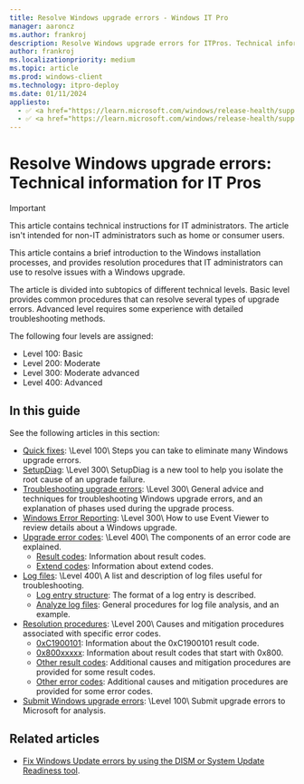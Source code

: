 ```yaml
---
title: Resolve Windows upgrade errors - Windows IT Pro
manager: aaroncz
ms.author: frankroj
description: Resolve Windows upgrade errors for ITPros. Technical information for IT professionals to help diagnose Windows setup errors.
author: frankroj
ms.localizationpriority: medium
ms.topic: article
ms.prod: windows-client
ms.technology: itpro-deploy
ms.date: 01/11/2024
appliesto:
  - ✅ <a href="https://learn.microsoft.com/windows/release-health/supported-versions-windows-client" target="_blank">Windows 11</a>
  - ✅ <a href="https://learn.microsoft.com/windows/release-health/supported-versions-windows-client" target="_blank">Windows 10</a>
---
```


# Resolve Windows upgrade errors: Technical information for IT Pros

> [!IMPORTANT]
>
> This article contains technical instructions for IT administrators. The article isn't intended for non-IT administrators such as home or consumer users.

This article contains a brief introduction to the Windows installation processes, and provides resolution procedures that IT administrators can use to resolve issues with a Windows upgrade.

The article is divided into subtopics of different technical levels. Basic level provides common procedures that can resolve several types of upgrade errors. Advanced level requires some experience with detailed troubleshooting methods.

The following four levels are assigned:

- Level 100: Basic
- Level 200: Moderate
- Level 300: Moderate advanced
- Level 400: Advanced

## In this guide

See the following articles in this section:

- [Quick fixes](/troubleshoot/windows-client/deployment/windows-10-upgrade-quick-fixes?toc=/windows/deployment/toc.json&bc=/windows/deployment/breadcrumb/toc.json): \Level 100\ Steps you can take to eliminate many Windows upgrade errors.<br>
- [SetupDiag](setupdiag.md): \Level 300\ SetupDiag is a new tool to help you isolate the root cause of an upgrade failure.
- [Troubleshooting upgrade errors](/troubleshoot/windows-client/deployment/windows-upgrade-issues-troubleshooting?toc=/windows/deployment/toc.json&bc=/windows/deployment/breadcrumb/toc.json): \Level 300\ General advice and techniques for troubleshooting Windows upgrade errors, and an explanation of phases used during the upgrade process.<br>
- [Windows Error Reporting](windows-error-reporting.md): \Level 300\ How to use Event Viewer to review details about a Windows upgrade.
- [Upgrade error codes](/troubleshoot/windows-client/deployment/windows-10-upgrade-error-codes?toc=/windows/deployment/toc.json&bc=/windows/deployment/breadcrumb/toc.json): \Level 400\ The components of an error code are explained.
  - [Result codes](/troubleshoot/windows-client/deployment/windows-10-upgrade-error-codes?toc=/windows/deployment/toc.json&bc=/windows/deployment/breadcrumb/toc.json#result-codes): Information about result codes.
  - [Extend codes](/troubleshoot/windows-client/deployment/windows-10-upgrade-error-codes?toc=/windows/deployment/toc.json&bc=/windows/deployment/breadcrumb/toc.json#extend-codes): Information about extend codes.
- [Log files](log-files.md): \Level 400\ A list and description of log files useful for troubleshooting.
  - [Log entry structure](log-files.md#log-entry-structure): The format of a log entry is described.
  - [Analyze log files](log-files.md#analyze-log-files): General procedures for log file analysis, and an example.
- [Resolution procedures](/troubleshoot/windows-client/deployment/windows-10-upgrade-resolution-procedures?toc=/windows/deployment/toc.json&bc=/windows/deployment/breadcrumb/toc.json): \Level 200\ Causes and mitigation procedures associated with specific error codes.
  - [0xC1900101](/troubleshoot/windows-client/deployment/windows-10-upgrade-resolution-procedures?toc=/windows/deployment/toc.json&bc=/windows/deployment/breadcrumb/toc.json#0xc1900101): Information about the 0xC1900101 result code.
  - [0x800xxxxx](/troubleshoot/windows-client/deployment/windows-10-upgrade-resolution-procedures?toc=/windows/deployment/toc.json&bc=/windows/deployment/breadcrumb/toc.json#0x800xxxxx): Information about result codes that start with 0x800.
  - [Other result codes](/troubleshoot/windows-client/deployment/windows-10-upgrade-resolution-procedures?toc=/windows/deployment/toc.json&bc=/windows/deployment/breadcrumb/toc.json#other-result-codes): Additional causes and mitigation procedures are provided for some result codes.
  - [Other error codes](/troubleshoot/windows-client/deployment/windows-10-upgrade-resolution-procedures?toc=/windows/deployment/toc.json&bc=/windows/deployment/breadcrumb/toc.json#other-error-codes): Additional causes and mitigation procedures are provided for some error codes.
- [Submit Windows upgrade errors](submit-errors.md): \Level 100\ Submit upgrade errors to Microsoft for analysis.

## Related articles

- [Fix Windows Update errors by using the DISM or System Update Readiness tool](/troubleshoot/windows-server/deployment/fix-windows-update-errors).
